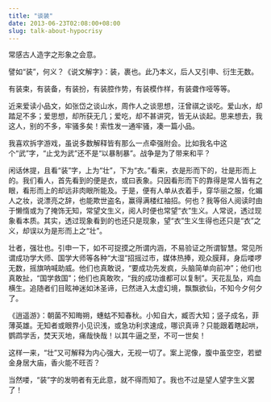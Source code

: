 ```yaml
---
title: "谈装"
date: 2013-06-23T02:08:00+08:00
slug: talk-about-hypocrisy
---
```


常感古人造字之形象之会意。

譬如“装”，何义？《说文解字》：装，裹也。此乃本义，后人又引申、衍生无数。

有装束，有装备，有装扮，有装腔作势，有装模作样，有装聋作哑等等。

近来爱读小品文，如张岱之谈山水，周作人之谈思想，汪曾祺之谈吃。爱山水，却踏足不多；爱思想，却所获无几；爱吃，却不甚讲究，皆无从谈起。思来想去，我这人，别的不多，牢骚多矣！索性发一通牢骚，凑一篇小品。

我喜欢拆字游戏，虽说多数解释皆有那么一点牵强附会。比如我名中这个“武”字，“止戈为武”还不是“以暴制暴”。战争是为了带来和平？

闲话休提，且看“装”字，上为“壮”，下为“衣。”看来，衣是形而下的，壮是形而上的。我们看人，首先看到的便是衣，或曰表象。只因看形而下的靠得是常人皆有之眼，看形而上的却远非肉眼所能及。于是，便有人单从衣着手，穿华丽之服，化媚人之妆，说漂亮之辞，也能欺世盗名，赢得满楼红袖招。何也？我等俗人阅读时由于懒惰或为了掩饰无知，常望文生义，阅人时便也常望“衣”生义。人常说，透过现象看本质。其实，透过现象看到的也还只是现象，望“衣”生义生得也还只是“衣”之义，却误以为是形而上之“壮”。

壮者，强壮也。引申一下，如不可捉摸之所谓内涵，不易验证之所谓智慧。常见所谓成功学大师、国学大师等各种“大湿”招摇过市，媒体热捧，观众膜拜，身后喽啰无数，摇旗呐喊助威。他们也真敢说，“要成功先发疯，头脑简单向前冲”；他们也真敢扯，“国学救国”；他们也真敢吹，“我的成功谁都可以复制”。天花乱坠，鸡血横生。追随者们目眩神迷如沐圣谛，已然进入太虚幻境，飘飘欲仙，不知今夕何夕了。

《逍遥游》：朝菌不知晦朔，蟪蛄不知春秋。小知自大，臧否大知；竖子成名，菲薄英雄。无知者或眼界小见识浅，或急功利求速成，哪识真谛？只能跟着瞎起哄，鹦鹉学舌，焚天灭地，痛哉快哉！以其牛逼之至，不可一世矣！

这样一来，“壮”又可解释为内心强大，无视一切了。案上泥像，腹中虽空空，若塑金身居大庙，香火能不旺否？

当然喽，“装”字的发明者有无此意，就不得而知了。我也不过是望人望字生义罢了！
